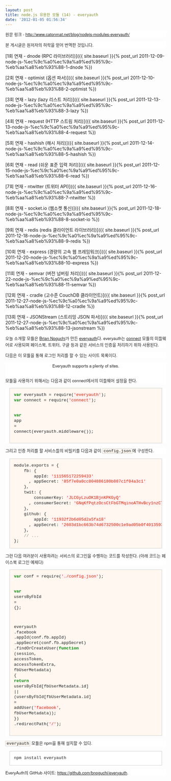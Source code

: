 ```yaml
---
layout: post
title: node.js 유용한 모듈 (14) - everyauth
date: '2012-01-05 01:56:34'
---
```


<p style="margin-top: 0px;margin-right: 0px;margin-bottom: 1em;margin-left: 0px;font-weight: normal;font-style: normal;font-size: 13px;font-family: 'Helvetica Neue', Arial, Helvetica, sans-serif;vertical-align: baseline;color: #222222;font-variant: normal;letter-spacing: normal;line-height: 20px;text-align: -webkit-auto;text-indent: 0px;background-color: #ffffff;padding: 0px">원문 링크 - <a href="http://www.catonmat.net/blog/nodejs-modules-everyauth/">http://www.catonmat.net/blog/nodejs-modules-everyauth/</a></p>
<p style="margin-top: 0px;margin-right: 0px;margin-bottom: 1em;margin-left: 0px;font-weight: normal;font-style: normal;font-size: 13px;font-family: 'Helvetica Neue', Arial, Helvetica, sans-serif;vertical-align: baseline;color: #222222;font-variant: normal;letter-spacing: normal;line-height: 20px;text-align: -webkit-auto;text-indent: 0px;background-color: #ffffff;padding: 0px"><a href="http://www.catonmat.net/blog/nodejs-modules-everyauth/"></a>본 게시글은 원저자의 허락을 얻어 번역한 것입니다.</p>

[1회 연재 - dnode (RPC 라이브러리)]({{ site.baseurl }}{% post_url 2011-12-09-node-js-%ec%9c%a0%ec%9a%a9%ed%95%9c-%eb%aa%a8%eb%93%88-1-dnode %})

[2회 연재 - optimist (옵션 파서)]({{ site.baseurl }}{% post_url 2011-12-10-node-js-%ec%9c%a0%ec%9a%a9%ed%95%9c-%eb%aa%a8%eb%93%88-2-optimist %})

[3회 연재 - lazy (lazy 리스트 처리)]({{ site.baseurl }}{% post_url 2011-12-13-node-js-%ec%9c%a0%ec%9a%a9%ed%95%9c-%eb%aa%a8%eb%93%88-3-lazy %})

[4회 연재 - request (HTTP 스트림 처리)]({{ site.baseurl }}{% post_url 2011-12-13-node-js-%ec%9c%a0%ec%9a%a9%ed%95%9c-%eb%aa%a8%eb%93%88-4-request %})

[5회 연재 - hashish (해시 처리)]({{ site.baseurl }}{% post_url 2011-12-14-node-js-%ec%9c%a0%ec%9a%a9%ed%95%9c-%eb%aa%a8%eb%93%88-5-hashish %})

[6회 연재 - read (쉬운 표준 입력 처리)]({{ site.baseurl }}{% post_url 2011-12-15-node-js-%ec%9c%a0%ec%9a%a9%ed%95%9c-%eb%aa%a8%eb%93%88-6-read %})

[7회 연재 - ntwitter (트위터 API)]({{ site.baseurl }}{% post_url 2011-12-16-node-js-%ec%9c%a0%ec%9a%a9%ed%95%9c-%eb%aa%a8%eb%93%88-7-ntwitter %})

[8회 연재 - socket.io (웹소켓 통신)]({{ site.baseurl }}{% post_url 2011-12-18-node-js-%ec%9c%a0%ec%9a%a9%ed%95%9c-%eb%aa%a8%eb%93%88-8-socket-io %})

[9회 연재 - redis (redis 클라이언트 라이브러리)]({{ site.baseurl }}{% post_url 2011-12-18-node-js-%ec%9c%a0%ec%9a%a9%ed%95%9c-%eb%aa%a8%eb%93%88-9-redis %})

[10회 연재 - express (경량의 고속 웹 프레임워크)]({{ site.baseurl }}{% post_url 2011-12-20-node-js-%ec%9c%a0%ec%9a%a9%ed%95%9c-%eb%aa%a8%eb%93%88-10-express %})

[11회 연재 - semvar (버전 넘버링 처리)]({{ site.baseurl }}{% post_url 2011-12-22-node-js-%ec%9c%a0%ec%9a%a9%ed%95%9c-%eb%aa%a8%eb%93%88-11-semvar %})

[12회 연재 - cradle (고수준 CouchDB 클라이언트)]({{ site.baseurl }}{% post_url 2011-12-27-node-js-%ec%9c%a0%ec%9a%a9%ed%95%9c-%eb%aa%a8%eb%93%88-12-cradle %})

[13회 연재 - JSONStream (스트리밍 JSON 파서)]({{ site.baseurl }}{% post_url 2011-12-27-node-js-%ec%9c%a0%ec%9a%a9%ed%95%9c-%eb%aa%a8%eb%93%88-13-jsonstream %})
<p style="margin-top: 0px;margin-right: 0px;margin-bottom: 1em;margin-left: 0px;font-weight: normal;font-style: normal;font-size: 13px;font-family: 'Helvetica Neue', Arial, Helvetica, sans-serif;vertical-align: baseline;color: #222222;font-variant: normal;letter-spacing: normal;line-height: 20px;text-align: -webkit-auto;text-indent: 0px;background-color: #ffffff;padding: 0px;border: 0px initial initial">오늘 소개할 모듈은 <a href="https://github.com/bnoguchi">Brian Noguchi</a>가 만든 <a href="https://github.com/bnoguchi/everyauth">everyauth</a>다. everyauth는 <a href="http://senchalabs.github.com/connect/">connect</a> 모듈의 미들웨어로 사용되며 페이스북, 트위터, 구글 등과 같은 서비스의 인증을 처리하기 위하 사용된다.</p>
<p style="margin-top: 0px;margin-right: 0px;margin-bottom: 1em;margin-left: 0px;font-weight: normal;font-style: normal;font-size: 13px;font-family: 'Helvetica Neue', Arial, Helvetica, sans-serif;vertical-align: baseline;color: #222222;font-variant: normal;letter-spacing: normal;line-height: 20px;text-align: -webkit-auto;text-indent: 0px;background-color: #ffffff;padding: 0px;border: 0px initial initial">다음은 이 모듈을 통해 로그인 처리를 할 수 있는 사이트 목록이다.</p>
<div class="c" style="padding-top: 0px;padding-right: 0px;padding-bottom: 1em;padding-left: 0px;font-weight: normal;font-style: normal;font-size: 13px;font-family: 'Helvetica Neue', Arial, Helvetica, sans-serif;vertical-align: baseline;text-align: center;color: #222222;font-variant: normal;letter-spacing: normal;line-height: 20px;text-indent: 0px;background-color: #ffffff;margin: 0px;border: 0px initial initial">
<p style="margin-top: 0px;margin-right: 0px;margin-bottom: 1em;margin-left: 0px;font-weight: inherit;font-style: inherit;font-size: 13px;font-family: inherit;vertical-align: baseline;padding: 0px;border: 0px initial initial"><img style="font-weight: inherit;font-style: inherit;font-size: 13px;font-family: inherit;vertical-align: baseline;padding: 0px;margin: 0px;border: 0px initial initial" src="http://www.catonmat.net/images/nodejs-modules/everyauth.png" alt="" /><br />Everyauth supports a plenty of sites.</p>
</div>
<p style="margin-top: 0px;margin-right: 0px;margin-bottom: 1em;margin-left: 0px;font-weight: normal;font-style: normal;font-size: 13px;font-family: 'Helvetica Neue', Arial, Helvetica, sans-serif;vertical-align: baseline;color: #222222;font-variant: normal;letter-spacing: normal;line-height: 20px;text-align: -webkit-auto;text-indent: 0px;background-color: #ffffff;padding: 0px;border: 0px initial initial">모듈을 사용하기 위해서는 다음과 같이 connect에서의 미들웨어 설정을 한다.</p>
<div class="highlight" style="font-weight: normal;font-style: normal;font-size: 13px;font-family: 'Helvetica Neue', Arial, Helvetica, sans-serif;vertical-align: baseline;color: #222222;font-variant: normal;letter-spacing: normal;line-height: 20px;text-align: -webkit-auto;text-indent: 0px;background-color: #ffffff;padding: 0px;margin: 0px;border: 0px initial initial">
<pre style="font-weight: inherit;font-style: inherit;font-size: 13px;font-family: 'Courier New', Courier, monospace;vertical-align: baseline;background-color: #fff7f0;line-height: 1.3em;padding: 1em;margin: 1em;border: 1px solid #cccccc"><span class="kd" style="font-weight: bold;font-style: inherit;font-size: 13px;font-family: inherit;vertical-align: baseline;color: #008800;padding: 0px;margin: 0px;border: 0px initial initial">var</span> <span class="nx" style="font-weight: inherit;font-style: inherit;font-size: 13px;font-family: inherit;vertical-align: baseline;padding: 0px;margin: 0px;border: 0px initial initial">everyauth</span> <span class="o" style="font-weight: inherit;font-style: inherit;font-size: 13px;font-family: inherit;vertical-align: baseline;padding: 0px;margin: 0px;border: 0px initial initial">=</span> <span class="nx" style="font-weight: inherit;font-style: inherit;font-size: 13px;font-family: inherit;vertical-align: baseline;padding: 0px;margin: 0px;border: 0px initial initial">require</span><span class="p" style="font-weight: inherit;font-style: inherit;font-size: 13px;font-family: inherit;vertical-align: baseline;padding: 0px;margin: 0px;border: 0px initial initial">(</span><span class="s1" style="font-weight: inherit;font-style: inherit;font-size: 13px;font-family: inherit;vertical-align: baseline;color: #dd2200;background-color: #fff0f0;padding: 0px;margin: 0px;border: 0px initial initial">'everyauth'</span><span class="p" style="font-weight: inherit;font-style: inherit;font-size: 13px;font-family: inherit;vertical-align: baseline;padding: 0px;margin: 0px;border: 0px initial initial">);</span>
<span class="kd" style="font-weight: bold;font-style: inherit;font-size: 13px;font-family: inherit;vertical-align: baseline;color: #008800;padding: 0px;margin: 0px;border: 0px initial initial">var</span> <span class="nx" style="font-weight: inherit;font-style: inherit;font-size: 13px;font-family: inherit;vertical-align: baseline;padding: 0px;margin: 0px;border: 0px initial initial">connect</span> <span class="o" style="font-weight: inherit;font-style: inherit;font-size: 13px;font-family: inherit;vertical-align: baseline;padding: 0px;margin: 0px;border: 0px initial initial">=</span> <span class="nx" style="font-weight: inherit;font-style: inherit;font-size: 13px;font-family: inherit;vertical-align: baseline;padding: 0px;margin: 0px;border: 0px initial initial">require</span><span class="p" style="font-weight: inherit;font-style: inherit;font-size: 13px;font-family: inherit;vertical-align: baseline;padding: 0px;margin: 0px;border: 0px initial initial">(</span><span class="s1" style="font-weight: inherit;font-style: inherit;font-size: 13px;font-family: inherit;vertical-align: baseline;color: #dd2200;background-color: #fff0f0;padding: 0px;margin: 0px;border: 0px initial initial">'connect'</span><span class="p" style="font-weight: inherit;font-style: inherit;font-size: 13px;font-family: inherit;vertical-align: baseline;padding: 0px;margin: 0px;border: 0px initial initial">);</span>

<span class="kd" style="font-weight: bold;font-style: inherit;font-size: 13px;font-family: inherit;vertical-align: baseline;color: #008800;padding: 0px;margin: 0px;border: 0px initial initial">var</span> <span class="nx" style="font-weight: inherit;font-style: inherit;font-size: 13px;font-family: inherit;vertical-align: baseline;padding: 0px;margin: 0px;border: 0px initial initial">app</span> <span class="o" style="font-weight: inherit;font-style: inherit;font-size: 13px;font-family: inherit;vertical-align: baseline;padding: 0px;margin: 0px;border: 0px initial initial">=</span> <span class="nx" style="font-weight: inherit;font-style: inherit;font-size: 13px;font-family: inherit;vertical-align: baseline;padding: 0px;margin: 0px;border: 0px initial initial">connect</span><span class="p" style="font-weight: inherit;font-style: inherit;font-size: 13px;font-family: inherit;vertical-align: baseline;padding: 0px;margin: 0px;border: 0px initial initial">(</span><span class="nx" style="font-weight: inherit;font-style: inherit;font-size: 13px;font-family: inherit;vertical-align: baseline;padding: 0px;margin: 0px;border: 0px initial initial">everyauth</span><span class="p" style="font-weight: inherit;font-style: inherit;font-size: 13px;font-family: inherit;vertical-align: baseline;padding: 0px;margin: 0px;border: 0px initial initial">.</span><span class="nx" style="font-weight: inherit;font-style: inherit;font-size: 13px;font-family: inherit;vertical-align: baseline;padding: 0px;margin: 0px;border: 0px initial initial">middleware</span><span class="p" style="font-weight: inherit;font-style: inherit;font-size: 13px;font-family: inherit;vertical-align: baseline;padding: 0px;margin: 0px;border: 0px initial initial">());</span></pre>
</div>
<p style="margin-top: 0px;margin-right: 0px;margin-bottom: 1em;margin-left: 0px;font-weight: normal;font-style: normal;font-size: 13px;font-family: 'Helvetica Neue', Arial, Helvetica, sans-serif;vertical-align: baseline;color: #222222;font-variant: normal;letter-spacing: normal;line-height: 20px;text-align: -webkit-auto;text-indent: 0px;background-color: #ffffff;padding: 0px;border: 0px initial initial">그리고 인증 처리를 할 서비스들의 비밀키를 다음과 같이 <code style="padding-top: 0px;padding-right: 3px;padding-bottom: 0px;padding-left: 3px;font-weight: inherit;font-style: inherit;font-size: 13px;font-family: 'Courier New', Courier, monospace;vertical-align: baseline;background-color: #fff7f0;margin: 0px;border: 1px solid #cccccc">config.json</code>에 구성한다.</p>
<div class="highlight" style="font-weight: normal;font-style: normal;font-size: 13px;font-family: 'Helvetica Neue', Arial, Helvetica, sans-serif;vertical-align: baseline;color: #222222;font-variant: normal;letter-spacing: normal;line-height: 20px;text-align: -webkit-auto;text-indent: 0px;background-color: #ffffff;padding: 0px;margin: 0px;border: 0px initial initial">
<pre style="font-weight: inherit;font-style: inherit;font-size: 13px;font-family: 'Courier New', Courier, monospace;vertical-align: baseline;background-color: #fff7f0;line-height: 1.3em;padding: 1em;margin: 1em;border: 1px solid #cccccc"><span class="nx" style="font-weight: inherit;font-style: inherit;font-size: 13px;font-family: inherit;vertical-align: baseline;padding: 0px;margin: 0px;border: 0px initial initial">module</span><span class="p" style="font-weight: inherit;font-style: inherit;font-size: 13px;font-family: inherit;vertical-align: baseline;padding: 0px;margin: 0px;border: 0px initial initial">.</span><span class="nx" style="font-weight: inherit;font-style: inherit;font-size: 13px;font-family: inherit;vertical-align: baseline;padding: 0px;margin: 0px;border: 0px initial initial">exports</span> <span class="o" style="font-weight: inherit;font-style: inherit;font-size: 13px;font-family: inherit;vertical-align: baseline;padding: 0px;margin: 0px;border: 0px initial initial">=</span> <span class="p" style="font-weight: inherit;font-style: inherit;font-size: 13px;font-family: inherit;vertical-align: baseline;padding: 0px;margin: 0px;border: 0px initial initial">{</span>
    <span class="nx" style="font-weight: inherit;font-style: inherit;font-size: 13px;font-family: inherit;vertical-align: baseline;padding: 0px;margin: 0px;border: 0px initial initial">fb</span><span class="o" style="font-weight: inherit;font-style: inherit;font-size: 13px;font-family: inherit;vertical-align: baseline;padding: 0px;margin: 0px;border: 0px initial initial">:</span> <span class="p" style="font-weight: inherit;font-style: inherit;font-size: 13px;font-family: inherit;vertical-align: baseline;padding: 0px;margin: 0px;border: 0px initial initial">{</span>
        <span class="nx" style="font-weight: inherit;font-style: inherit;font-size: 13px;font-family: inherit;vertical-align: baseline;padding: 0px;margin: 0px;border: 0px initial initial">appId</span><span class="o" style="font-weight: inherit;font-style: inherit;font-size: 13px;font-family: inherit;vertical-align: baseline;padding: 0px;margin: 0px;border: 0px initial initial">:</span> <span class="s1" style="font-weight: inherit;font-style: inherit;font-size: 13px;font-family: inherit;vertical-align: baseline;color: #dd2200;background-color: #fff0f0;padding: 0px;margin: 0px;border: 0px initial initial">'111565172259433'</span>
      <span class="p" style="font-weight: inherit;font-style: inherit;font-size: 13px;font-family: inherit;vertical-align: baseline;padding: 0px;margin: 0px;border: 0px initial initial">,</span> <span class="nx" style="font-weight: inherit;font-style: inherit;font-size: 13px;font-family: inherit;vertical-align: baseline;padding: 0px;margin: 0px;border: 0px initial initial">appSecret</span><span class="o" style="font-weight: inherit;font-style: inherit;font-size: 13px;font-family: inherit;vertical-align: baseline;padding: 0px;margin: 0px;border: 0px initial initial">:</span> <span class="s1" style="font-weight: inherit;font-style: inherit;font-size: 13px;font-family: inherit;vertical-align: baseline;color: #dd2200;background-color: #fff0f0;padding: 0px;margin: 0px;border: 0px initial initial">'85f7e0a0cc804886180b887c1f04a3c1'</span>
    <span class="p" style="font-weight: inherit;font-style: inherit;font-size: 13px;font-family: inherit;vertical-align: baseline;padding: 0px;margin: 0px;border: 0px initial initial">},</span>
    <span class="nx" style="font-weight: inherit;font-style: inherit;font-size: 13px;font-family: inherit;vertical-align: baseline;padding: 0px;margin: 0px;border: 0px initial initial">twit</span><span class="o" style="font-weight: inherit;font-style: inherit;font-size: 13px;font-family: inherit;vertical-align: baseline;padding: 0px;margin: 0px;border: 0px initial initial">:</span> <span class="p" style="font-weight: inherit;font-style: inherit;font-size: 13px;font-family: inherit;vertical-align: baseline;padding: 0px;margin: 0px;border: 0px initial initial">{</span>
        <span class="nx" style="font-weight: inherit;font-style: inherit;font-size: 13px;font-family: inherit;vertical-align: baseline;padding: 0px;margin: 0px;border: 0px initial initial">consumerKey</span><span class="o" style="font-weight: inherit;font-style: inherit;font-size: 13px;font-family: inherit;vertical-align: baseline;padding: 0px;margin: 0px;border: 0px initial initial">:</span> <span class="s1" style="font-weight: inherit;font-style: inherit;font-size: 13px;font-family: inherit;vertical-align: baseline;color: #dd2200;background-color: #fff0f0;padding: 0px;margin: 0px;border: 0px initial initial">'JLCGyLzuOK1BjnKPKGyQ'</span>
      <span class="p" style="font-weight: inherit;font-style: inherit;font-size: 13px;font-family: inherit;vertical-align: baseline;padding: 0px;margin: 0px;border: 0px initial initial">,</span> <span class="nx" style="font-weight: inherit;font-style: inherit;font-size: 13px;font-family: inherit;vertical-align: baseline;padding: 0px;margin: 0px;border: 0px initial initial">consumerSecret</span><span class="o" style="font-weight: inherit;font-style: inherit;font-size: 13px;font-family: inherit;vertical-align: baseline;padding: 0px;margin: 0px;border: 0px initial initial">:</span> <span class="s1" style="font-weight: inherit;font-style: inherit;font-size: 13px;font-family: inherit;vertical-align: baseline;color: #dd2200;background-color: #fff0f0;padding: 0px;margin: 0px;border: 0px initial initial">'GNqKfPqtzOcsCtFbGTMqinoATHvBcy1nzCTimeA9M0'</span>
    <span class="p" style="font-weight: inherit;font-style: inherit;font-size: 13px;font-family: inherit;vertical-align: baseline;padding: 0px;margin: 0px;border: 0px initial initial">},</span>
    <span class="nx" style="font-weight: inherit;font-style: inherit;font-size: 13px;font-family: inherit;vertical-align: baseline;padding: 0px;margin: 0px;border: 0px initial initial">github</span><span class="o" style="font-weight: inherit;font-style: inherit;font-size: 13px;font-family: inherit;vertical-align: baseline;padding: 0px;margin: 0px;border: 0px initial initial">:</span> <span class="p" style="font-weight: inherit;font-style: inherit;font-size: 13px;font-family: inherit;vertical-align: baseline;padding: 0px;margin: 0px;border: 0px initial initial">{</span>
        <span class="nx" style="font-weight: inherit;font-style: inherit;font-size: 13px;font-family: inherit;vertical-align: baseline;padding: 0px;margin: 0px;border: 0px initial initial">appId</span><span class="o" style="font-weight: inherit;font-style: inherit;font-size: 13px;font-family: inherit;vertical-align: baseline;padding: 0px;margin: 0px;border: 0px initial initial">:</span> <span class="s1" style="font-weight: inherit;font-style: inherit;font-size: 13px;font-family: inherit;vertical-align: baseline;color: #dd2200;background-color: #fff0f0;padding: 0px;margin: 0px;border: 0px initial initial">'11932f2b6d05d2a5fa18'</span>
      <span class="p" style="font-weight: inherit;font-style: inherit;font-size: 13px;font-family: inherit;vertical-align: baseline;padding: 0px;margin: 0px;border: 0px initial initial">,</span> <span class="nx" style="font-weight: inherit;font-style: inherit;font-size: 13px;font-family: inherit;vertical-align: baseline;padding: 0px;margin: 0px;border: 0px initial initial">appSecret</span><span class="o" style="font-weight: inherit;font-style: inherit;font-size: 13px;font-family: inherit;vertical-align: baseline;padding: 0px;margin: 0px;border: 0px initial initial">:</span> <span class="s1" style="font-weight: inherit;font-style: inherit;font-size: 13px;font-family: inherit;vertical-align: baseline;color: #dd2200;background-color: #fff0f0;padding: 0px;margin: 0px;border: 0px initial initial">'2603d1bc663b74d6732500c1e9ad05b0f4013593'</span>
    <span class="p" style="font-weight: inherit;font-style: inherit;font-size: 13px;font-family: inherit;vertical-align: baseline;padding: 0px;margin: 0px;border: 0px initial initial">},</span>
    <span class="c1" style="font-weight: inherit;font-style: inherit;font-size: 13px;font-family: inherit;vertical-align: baseline;color: #888888;padding: 0px;margin: 0px;border: 0px initial initial">// ...</span>
<span class="p" style="font-weight: inherit;font-style: inherit;font-size: 13px;font-family: inherit;vertical-align: baseline;padding: 0px;margin: 0px;border: 0px initial initial">};</span></pre>
</div>
<p style="margin-top: 0px;margin-right: 0px;margin-bottom: 1em;margin-left: 0px;font-weight: normal;font-style: normal;font-size: 13px;font-family: 'Helvetica Neue', Arial, Helvetica, sans-serif;vertical-align: baseline;color: #222222;font-variant: normal;letter-spacing: normal;line-height: 20px;text-align: -webkit-auto;text-indent: 0px;background-color: #ffffff;padding: 0px;border: 0px initial initial">그런 다음 여러분이 사용하려는 서비스의 로그인을 수행하는 코드를 작성한다. (아래 코드는 페이스북 로그인 예제다)</p>
<div class="highlight" style="font-weight: normal;font-style: normal;font-size: 13px;font-family: 'Helvetica Neue', Arial, Helvetica, sans-serif;vertical-align: baseline;color: #222222;font-variant: normal;letter-spacing: normal;line-height: 20px;text-align: -webkit-auto;text-indent: 0px;background-color: #ffffff;padding: 0px;margin: 0px;border: 0px initial initial">
<pre style="font-weight: inherit;font-style: inherit;font-size: 13px;font-family: 'Courier New', Courier, monospace;vertical-align: baseline;background-color: #fff7f0;line-height: 1.3em;padding: 1em;margin: 1em;border: 1px solid #cccccc"><span class="kd" style="font-weight: bold;font-style: inherit;font-size: 13px;font-family: inherit;vertical-align: baseline;color: #008800;padding: 0px;margin: 0px;border: 0px initial initial">var</span> <span class="nx" style="font-weight: inherit;font-style: inherit;font-size: 13px;font-family: inherit;vertical-align: baseline;padding: 0px;margin: 0px;border: 0px initial initial">conf</span> <span class="o" style="font-weight: inherit;font-style: inherit;font-size: 13px;font-family: inherit;vertical-align: baseline;padding: 0px;margin: 0px;border: 0px initial initial">=</span> <span class="nx" style="font-weight: inherit;font-style: inherit;font-size: 13px;font-family: inherit;vertical-align: baseline;padding: 0px;margin: 0px;border: 0px initial initial">require</span><span class="p" style="font-weight: inherit;font-style: inherit;font-size: 13px;font-family: inherit;vertical-align: baseline;padding: 0px;margin: 0px;border: 0px initial initial">(</span><span class="s1" style="font-weight: inherit;font-style: inherit;font-size: 13px;font-family: inherit;vertical-align: baseline;color: #dd2200;background-color: #fff0f0;padding: 0px;margin: 0px;border: 0px initial initial">'./config.json'</span><span class="p" style="font-weight: inherit;font-style: inherit;font-size: 13px;font-family: inherit;vertical-align: baseline;padding: 0px;margin: 0px;border: 0px initial initial">);</span>

<span class="kd" style="font-weight: bold;font-style: inherit;font-size: 13px;font-family: inherit;vertical-align: baseline;color: #008800;padding: 0px;margin: 0px;border: 0px initial initial">var</span> <span class="nx" style="font-weight: inherit;font-style: inherit;font-size: 13px;font-family: inherit;vertical-align: baseline;padding: 0px;margin: 0px;border: 0px initial initial">usersByFbId</span> <span class="o" style="font-weight: inherit;font-style: inherit;font-size: 13px;font-family: inherit;vertical-align: baseline;padding: 0px;margin: 0px;border: 0px initial initial">=</span> <span class="p" style="font-weight: inherit;font-style: inherit;font-size: 13px;font-family: inherit;vertical-align: baseline;padding: 0px;margin: 0px;border: 0px initial initial">{};</span>

<span class="nx" style="font-weight: inherit;font-style: inherit;font-size: 13px;font-family: inherit;vertical-align: baseline;padding: 0px;margin: 0px;border: 0px initial initial">everyauth</span>
  <span class="p" style="font-weight: inherit;font-style: inherit;font-size: 13px;font-family: inherit;vertical-align: baseline;padding: 0px;margin: 0px;border: 0px initial initial">.</span><span class="nx" style="font-weight: inherit;font-style: inherit;font-size: 13px;font-family: inherit;vertical-align: baseline;padding: 0px;margin: 0px;border: 0px initial initial">facebook</span>
    <span class="p" style="font-weight: inherit;font-style: inherit;font-size: 13px;font-family: inherit;vertical-align: baseline;padding: 0px;margin: 0px;border: 0px initial initial">.</span><span class="nx" style="font-weight: inherit;font-style: inherit;font-size: 13px;font-family: inherit;vertical-align: baseline;padding: 0px;margin: 0px;border: 0px initial initial">appId</span><span class="p" style="font-weight: inherit;font-style: inherit;font-size: 13px;font-family: inherit;vertical-align: baseline;padding: 0px;margin: 0px;border: 0px initial initial">(</span><span class="nx" style="font-weight: inherit;font-style: inherit;font-size: 13px;font-family: inherit;vertical-align: baseline;padding: 0px;margin: 0px;border: 0px initial initial">conf</span><span class="p" style="font-weight: inherit;font-style: inherit;font-size: 13px;font-family: inherit;vertical-align: baseline;padding: 0px;margin: 0px;border: 0px initial initial">.</span><span class="nx" style="font-weight: inherit;font-style: inherit;font-size: 13px;font-family: inherit;vertical-align: baseline;padding: 0px;margin: 0px;border: 0px initial initial">fb</span><span class="p" style="font-weight: inherit;font-style: inherit;font-size: 13px;font-family: inherit;vertical-align: baseline;padding: 0px;margin: 0px;border: 0px initial initial">.</span><span class="nx" style="font-weight: inherit;font-style: inherit;font-size: 13px;font-family: inherit;vertical-align: baseline;padding: 0px;margin: 0px;border: 0px initial initial">appId</span><span class="p" style="font-weight: inherit;font-style: inherit;font-size: 13px;font-family: inherit;vertical-align: baseline;padding: 0px;margin: 0px;border: 0px initial initial">)</span>
    <span class="p" style="font-weight: inherit;font-style: inherit;font-size: 13px;font-family: inherit;vertical-align: baseline;padding: 0px;margin: 0px;border: 0px initial initial">.</span><span class="nx" style="font-weight: inherit;font-style: inherit;font-size: 13px;font-family: inherit;vertical-align: baseline;padding: 0px;margin: 0px;border: 0px initial initial">appSecret</span><span class="p" style="font-weight: inherit;font-style: inherit;font-size: 13px;font-family: inherit;vertical-align: baseline;padding: 0px;margin: 0px;border: 0px initial initial">(</span><span class="nx" style="font-weight: inherit;font-style: inherit;font-size: 13px;font-family: inherit;vertical-align: baseline;padding: 0px;margin: 0px;border: 0px initial initial">conf</span><span class="p" style="font-weight: inherit;font-style: inherit;font-size: 13px;font-family: inherit;vertical-align: baseline;padding: 0px;margin: 0px;border: 0px initial initial">.</span><span class="nx" style="font-weight: inherit;font-style: inherit;font-size: 13px;font-family: inherit;vertical-align: baseline;padding: 0px;margin: 0px;border: 0px initial initial">fb</span><span class="p" style="font-weight: inherit;font-style: inherit;font-size: 13px;font-family: inherit;vertical-align: baseline;padding: 0px;margin: 0px;border: 0px initial initial">.</span><span class="nx" style="font-weight: inherit;font-style: inherit;font-size: 13px;font-family: inherit;vertical-align: baseline;padding: 0px;margin: 0px;border: 0px initial initial">appSecret</span><span class="p" style="font-weight: inherit;font-style: inherit;font-size: 13px;font-family: inherit;vertical-align: baseline;padding: 0px;margin: 0px;border: 0px initial initial">)</span>
    <span class="p" style="font-weight: inherit;font-style: inherit;font-size: 13px;font-family: inherit;vertical-align: baseline;padding: 0px;margin: 0px;border: 0px initial initial">.</span><span class="nx" style="font-weight: inherit;font-style: inherit;font-size: 13px;font-family: inherit;vertical-align: baseline;padding: 0px;margin: 0px;border: 0px initial initial">findOrCreateUser</span><span class="p" style="font-weight: inherit;font-style: inherit;font-size: 13px;font-family: inherit;vertical-align: baseline;padding: 0px;margin: 0px;border: 0px initial initial">(</span><span class="kd" style="font-weight: bold;font-style: inherit;font-size: 13px;font-family: inherit;vertical-align: baseline;color: #008800;padding: 0px;margin: 0px;border: 0px initial initial">function</span> <span class="p" style="font-weight: inherit;font-style: inherit;font-size: 13px;font-family: inherit;vertical-align: baseline;padding: 0px;margin: 0px;border: 0px initial initial">(</span><span class="nx" style="font-weight: inherit;font-style: inherit;font-size: 13px;font-family: inherit;vertical-align: baseline;padding: 0px;margin: 0px;border: 0px initial initial">session</span><span class="p" style="font-weight: inherit;font-style: inherit;font-size: 13px;font-family: inherit;vertical-align: baseline;padding: 0px;margin: 0px;border: 0px initial initial">,</span> <span class="nx" style="font-weight: inherit;font-style: inherit;font-size: 13px;font-family: inherit;vertical-align: baseline;padding: 0px;margin: 0px;border: 0px initial initial">accessToken</span><span class="p" style="font-weight: inherit;font-style: inherit;font-size: 13px;font-family: inherit;vertical-align: baseline;padding: 0px;margin: 0px;border: 0px initial initial">,</span> <span class="nx" style="font-weight: inherit;font-style: inherit;font-size: 13px;font-family: inherit;vertical-align: baseline;padding: 0px;margin: 0px;border: 0px initial initial">accessTokenExtra</span><span class="p" style="font-weight: inherit;font-style: inherit;font-size: 13px;font-family: inherit;vertical-align: baseline;padding: 0px;margin: 0px;border: 0px initial initial">,</span> <span class="nx" style="font-weight: inherit;font-style: inherit;font-size: 13px;font-family: inherit;vertical-align: baseline;padding: 0px;margin: 0px;border: 0px initial initial">fbUserMetadata</span><span class="p" style="font-weight: inherit;font-style: inherit;font-size: 13px;font-family: inherit;vertical-align: baseline;padding: 0px;margin: 0px;border: 0px initial initial">)</span> <span class="p" style="font-weight: inherit;font-style: inherit;font-size: 13px;font-family: inherit;vertical-align: baseline;padding: 0px;margin: 0px;border: 0px initial initial">{</span>
      <span class="k" style="font-weight: bold;font-style: inherit;font-size: 13px;font-family: inherit;vertical-align: baseline;color: #008800;padding: 0px;margin: 0px;border: 0px initial initial">return</span> <span class="nx" style="font-weight: inherit;font-style: inherit;font-size: 13px;font-family: inherit;vertical-align: baseline;padding: 0px;margin: 0px;border: 0px initial initial">usersByFbId</span><span class="p" style="font-weight: inherit;font-style: inherit;font-size: 13px;font-family: inherit;vertical-align: baseline;padding: 0px;margin: 0px;border: 0px initial initial">[</span><span class="nx" style="font-weight: inherit;font-style: inherit;font-size: 13px;font-family: inherit;vertical-align: baseline;padding: 0px;margin: 0px;border: 0px initial initial">fbUserMetadata</span><span class="p" style="font-weight: inherit;font-style: inherit;font-size: 13px;font-family: inherit;vertical-align: baseline;padding: 0px;margin: 0px;border: 0px initial initial">.</span><span class="nx" style="font-weight: inherit;font-style: inherit;font-size: 13px;font-family: inherit;vertical-align: baseline;padding: 0px;margin: 0px;border: 0px initial initial">id</span><span class="p" style="font-weight: inherit;font-style: inherit;font-size: 13px;font-family: inherit;vertical-align: baseline;padding: 0px;margin: 0px;border: 0px initial initial">]</span> <span class="o" style="font-weight: inherit;font-style: inherit;font-size: 13px;font-family: inherit;vertical-align: baseline;padding: 0px;margin: 0px;border: 0px initial initial">||</span>
        <span class="p" style="font-weight: inherit;font-style: inherit;font-size: 13px;font-family: inherit;vertical-align: baseline;padding: 0px;margin: 0px;border: 0px initial initial">(</span><span class="nx" style="font-weight: inherit;font-style: inherit;font-size: 13px;font-family: inherit;vertical-align: baseline;padding: 0px;margin: 0px;border: 0px initial initial">usersByFbId</span><span class="p" style="font-weight: inherit;font-style: inherit;font-size: 13px;font-family: inherit;vertical-align: baseline;padding: 0px;margin: 0px;border: 0px initial initial">[</span><span class="nx" style="font-weight: inherit;font-style: inherit;font-size: 13px;font-family: inherit;vertical-align: baseline;padding: 0px;margin: 0px;border: 0px initial initial">fbUserMetadata</span><span class="p" style="font-weight: inherit;font-style: inherit;font-size: 13px;font-family: inherit;vertical-align: baseline;padding: 0px;margin: 0px;border: 0px initial initial">.</span><span class="nx" style="font-weight: inherit;font-style: inherit;font-size: 13px;font-family: inherit;vertical-align: baseline;padding: 0px;margin: 0px;border: 0px initial initial">id</span><span class="p" style="font-weight: inherit;font-style: inherit;font-size: 13px;font-family: inherit;vertical-align: baseline;padding: 0px;margin: 0px;border: 0px initial initial">]</span> <span class="o" style="font-weight: inherit;font-style: inherit;font-size: 13px;font-family: inherit;vertical-align: baseline;padding: 0px;margin: 0px;border: 0px initial initial">=</span> <span class="nx" style="font-weight: inherit;font-style: inherit;font-size: 13px;font-family: inherit;vertical-align: baseline;padding: 0px;margin: 0px;border: 0px initial initial">addUser</span><span class="p" style="font-weight: inherit;font-style: inherit;font-size: 13px;font-family: inherit;vertical-align: baseline;padding: 0px;margin: 0px;border: 0px initial initial">(</span><span class="s1" style="font-weight: inherit;font-style: inherit;font-size: 13px;font-family: inherit;vertical-align: baseline;color: #dd2200;background-color: #fff0f0;padding: 0px;margin: 0px;border: 0px initial initial">'facebook'</span><span class="p" style="font-weight: inherit;font-style: inherit;font-size: 13px;font-family: inherit;vertical-align: baseline;padding: 0px;margin: 0px;border: 0px initial initial">,</span> <span class="nx" style="font-weight: inherit;font-style: inherit;font-size: 13px;font-family: inherit;vertical-align: baseline;padding: 0px;margin: 0px;border: 0px initial initial">fbUserMetadata</span><span class="p" style="font-weight: inherit;font-style: inherit;font-size: 13px;font-family: inherit;vertical-align: baseline;padding: 0px;margin: 0px;border: 0px initial initial">));</span>
    <span class="p" style="font-weight: inherit;font-style: inherit;font-size: 13px;font-family: inherit;vertical-align: baseline;padding: 0px;margin: 0px;border: 0px initial initial">})</span>
    <span class="p" style="font-weight: inherit;font-style: inherit;font-size: 13px;font-family: inherit;vertical-align: baseline;padding: 0px;margin: 0px;border: 0px initial initial">.</span><span class="nx" style="font-weight: inherit;font-style: inherit;font-size: 13px;font-family: inherit;vertical-align: baseline;padding: 0px;margin: 0px;border: 0px initial initial">redirectPath</span><span class="p" style="font-weight: inherit;font-style: inherit;font-size: 13px;font-family: inherit;vertical-align: baseline;padding: 0px;margin: 0px;border: 0px initial initial">(</span><span class="s1" style="font-weight: inherit;font-style: inherit;font-size: 13px;font-family: inherit;vertical-align: baseline;color: #dd2200;background-color: #fff0f0;padding: 0px;margin: 0px;border: 0px initial initial">'/'</span><span class="p" style="font-weight: inherit;font-style: inherit;font-size: 13px;font-family: inherit;vertical-align: baseline;padding: 0px;margin: 0px;border: 0px initial initial">);</span>
</pre>
</div>
<p style="margin-top: 0px;margin-right: 0px;margin-bottom: 1em;margin-left: 0px;font-weight: normal;font-style: normal;font-size: 13px;font-family: 'Helvetica Neue', Arial, Helvetica, sans-serif;vertical-align: baseline;color: #222222;font-variant: normal;letter-spacing: normal;line-height: 20px;text-align: -webkit-auto;text-indent: 0px;background-color: #ffffff;padding: 0px;border: 0px initial initial"><code style="padding-top: 0px;padding-right: 3px;padding-bottom: 0px;padding-left: 3px;font-weight: inherit;font-style: inherit;font-size: 13px;font-family: 'Courier New', Courier, monospace;vertical-align: baseline;background-color: #fff7f0;margin: 0px;border: 1px solid #cccccc">everyauth</code> 모듈은 npm을 통해 설치할 수 있다.</p>
<pre style="font-weight: normal;font-style: normal;font-size: 13px;font-family: 'Courier New', Courier, monospace;vertical-align: baseline;background-color: #ffffff;line-height: 1.3em;color: #222222;font-variant: normal;letter-spacing: normal;text-align: -webkit-auto;text-indent: 0px;padding: 1em;margin: 1em;border: 1px solid #cccccc">npm install everyauth
</pre>
<p style="margin-top: 0px;margin-right: 0px;margin-bottom: 1em;margin-left: 0px;font-weight: normal;font-style: normal;font-size: 13px;font-family: 'Helvetica Neue', Arial, Helvetica, sans-serif;vertical-align: baseline;color: #222222;font-variant: normal;letter-spacing: normal;line-height: 20px;text-align: -webkit-auto;text-indent: 0px;background-color: #ffffff;padding: 0px;border: 0px initial initial">EveryAuth의 GitHub 사이트: <a href="https://github.com/bnoguchi/everyauth">https://github.com/bnoguchi/everyauth</a>.</p>

